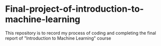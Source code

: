 # Final-project-of-introduction-to-machine-learning
This repository is to record my process of coding and completing the final report of "Introduction to Machine Learning" course
